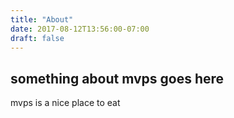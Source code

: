 ```yaml
---
title: "About"
date: 2017-08-12T13:56:00-07:00
draft: false
---
```


## something about mvps goes here

mvps is a nice place to eat

